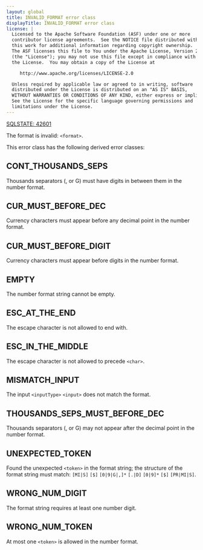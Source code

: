 ```yaml
---
layout: global
title: INVALID_FORMAT error class
displayTitle: INVALID_FORMAT error class
license: |
  Licensed to the Apache Software Foundation (ASF) under one or more
  contributor license agreements.  See the NOTICE file distributed with
  this work for additional information regarding copyright ownership.
  The ASF licenses this file to You under the Apache License, Version 2.0
  (the "License"); you may not use this file except in compliance with
  the License.  You may obtain a copy of the License at

     http://www.apache.org/licenses/LICENSE-2.0

  Unless required by applicable law or agreed to in writing, software
  distributed under the License is distributed on an "AS IS" BASIS,
  WITHOUT WARRANTIES OR CONDITIONS OF ANY KIND, either express or implied.
  See the License for the specific language governing permissions and
  limitations under the License.
---
```


<!--
  DO NOT EDIT THIS FILE.
  It was generated automatically by `org.apache.spark.SparkThrowableSuite`.
-->

[SQLSTATE: 42601](sql-error-conditions-sqlstates.html#class-42-syntax-error-or-access-rule-violation)

The format is invalid: `<format>`.

This error class has the following derived error classes:

## CONT_THOUSANDS_SEPS

Thousands separators (, or G) must have digits in between them in the number format.

## CUR_MUST_BEFORE_DEC

Currency characters must appear before any decimal point in the number format.

## CUR_MUST_BEFORE_DIGIT

Currency characters must appear before digits in the number format.

## EMPTY

The number format string cannot be empty.

## ESC_AT_THE_END

The escape character is not allowed to end with.

## ESC_IN_THE_MIDDLE

The escape character is not allowed to precede `<char>`.

## MISMATCH_INPUT

The input `<inputType>` `<input>` does not match the format.

## THOUSANDS_SEPS_MUST_BEFORE_DEC

Thousands separators (, or G) may not appear after the decimal point in the number format.

## UNEXPECTED_TOKEN

Found the unexpected `<token>` in the format string; the structure of the format string must match: `[MI|S]` `[$]` `[0|9|G|,]*` `[.|D]` `[0|9]*` `[$]` `[PR|MI|S]`.

## WRONG_NUM_DIGIT

The format string requires at least one number digit.

## WRONG_NUM_TOKEN

At most one `<token>` is allowed in the number format.



